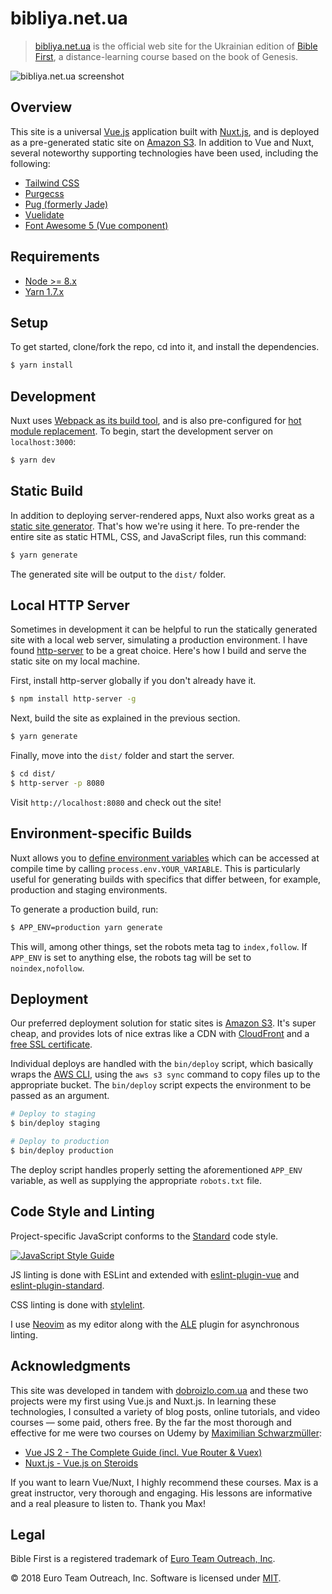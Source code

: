 # bibliya.net.ua

> [bibliya.net.ua][bibliya] is the official web site for the Ukrainian edition of [Bible First][biblefirst], a distance-learning course based on the book of Genesis.

![bibliya.net.ua screenshot][screenshot]

## Overview

This site is a universal [Vue.js][vue] application built with [Nuxt.js][nuxt], and is deployed as a pre-generated static site on [Amazon S3][aws-s3]. In addition to Vue and Nuxt, several noteworthy supporting technologies have been used, including the following:

* [Tailwind CSS][tailwind]
* [Purgecss][purgecss]
* [Pug (formerly Jade)][pug]
* [Vuelidate][vuelidate]
* [Font Awesome 5 (Vue component)][fa5]

## Requirements

* [Node >= 8.x][node]
* [Yarn 1.7.x][yarn]

## Setup

To get started, clone/fork the repo, cd into it, and install the dependencies.

``` bash
$ yarn install
```

## Development

Nuxt uses [Webpack as its build tool][nuxt-assets], and is also pre-configured for [hot module replacement][hmr]. To begin, start the development server on `localhost:3000`:

```bash
$ yarn dev
```

## Static Build

In addition to deploying server-rendered apps, Nuxt also works great as a [static site generator][static-gen]. That's how we're using it here. To pre-render the entire site as static HTML, CSS, and JavaScript files, run this command:

```bash
$ yarn generate
```

The generated site will be output to the `dist/` folder.

## Local HTTP Server

Sometimes in development it can be helpful to run the statically generated site with a local web server, simulating a production environment. I have found [http-server][] to be a great choice. Here's how I build and serve the static site on my local machine.

First, install http-server globally if you don't already have it.

```bash
$ npm install http-server -g
```

Next, build the site as explained in the previous section.

```bash
$ yarn generate
```

Finally, move into the `dist/` folder and start the server.

```bash
$ cd dist/
$ http-server -p 8080
```

Visit `http://localhost:8080` and check out the site!

## Environment-specific Builds

Nuxt allows you to [define environment variables][env-property] which can be accessed at compile time by calling `process.env.YOUR_VARIABLE`. This is particularly useful for generating builds with specifics that differ between, for example, production and staging environments.

To generate a production build, run:

```bash
$ APP_ENV=production yarn generate
```

This will, among other things, set the robots meta tag to `index,follow`. If `APP_ENV` is set to anything else, the robots tag will be set to `noindex,nofollow`.

## Deployment

Our preferred deployment solution for static sites is [Amazon S3][aws-s3]. It's super cheap, and provides lots of nice extras like a CDN with [CloudFront][aws-cloudfront] and a [free SSL certificate][aws-ssl].

Individual deploys are handled with the `bin/deploy` script, which basically wraps the [AWS CLI][aws-cli], using the `aws s3 sync` command to copy files up to the appropriate bucket. The `bin/deploy` script expects the environment to be passed as an argument.

```bash
# Deploy to staging
$ bin/deploy staging

# Deploy to production
$ bin/deploy production
```

The deploy script handles properly setting the aforementioned `APP_ENV` variable, as well as supplying the appropriate `robots.txt` file.

## Code Style and Linting

Project-specific JavaScript conforms to the [Standard][standard] code style.

[![JavaScript Style Guide](https://cdn.rawgit.com/standard/standard/master/badge.svg)](https://github.com/standard/standard)

JS linting is done with ESLint and extended with [eslint-plugin-vue][eslint-vue] and [eslint-plugin-standard][eslint-standard].

CSS linting is done with [stylelint][stylelint].

I use [Neovim][neovim] as my editor along with the [ALE][ale] plugin for asynchronous linting.

## Acknowledgments

This site was developed in tandem with [dobroizlo.com.ua][dobroizlo] and these two projects were my first using Vue.js and Nuxt.js. In learning these technologies, I consulted a variety of blog posts, online tutorials, and video courses — some paid, others free. By the far the most thorough and effective for me were two courses on Udemy by [Maximilian Schwarzmüller][max-s]:

* [Vue JS 2 - The Complete Guide (incl. Vue Router & Vuex)][vue-course]
* [Nuxt.js - Vue.js on Steroids][nuxt-course]

If you want to learn Vue/Nuxt, I highly recommend these courses. Max is a great instructor, very thorough and engaging. His lessons are informative and a real pleasure to listen to. Thank you Max!

## Legal

Bible First is a registered trademark of [Euro Team Outreach, Inc][eto].

&copy; 2018 Euro Team Outreach, Inc. Software is licensed under [MIT][license].

[ale]: https://github.com/w0rp/ale
[aws-cli]: https://aws.amazon.com/cli/
[aws-cloudfront]: https://aws.amazon.com/cloudfront/
[aws-s3]: https://aws.amazon.com/getting-started/projects/host-static-website/
[aws-ssl]: https://aws.amazon.com/blogs/aws/new-aws-certificate-manager-deploy-ssltls-based-apps-on-aws/
[biblefirst]: https://getbiblefirst.com/
[bibliya]: https://bibliya.net.ua/
[dobroizlo]: https://dobroizlo.com.ua/
[env-property]: https://nuxtjs.org/api/configuration-env#the-env-property
[eslint-standard]: https://yarnpkg.com/en/package/eslint-plugin-standard
[eslint-vue]: https://yarnpkg.com/en/package/eslint-plugin-vue
[eto]: https://euroteamoutreach.org/
[fa5]: https://fontawesome.com/how-to-use/on-the-web/using-with/vuejs
[hmr]: https://webpack.js.org/concepts/hot-module-replacement/
[http-server]: https://www.npmjs.com/package/http-server
[license]: https://github.com/euroteamoutreach/bibliya.net.ua/blob/master/LICENSE
[max-s]: https://www.udemy.com/user/academind/
[neovim]: https://neovim.io/
[node]: https://nodejs.org/en/
[nuxt-assets]: https://nuxtjs.org/guide/assets
[nuxt-course]: https://www.udemy.com/share/10012G/
[nuxt]: https://nuxtjs.org/
[pug]: https://pugjs.org/
[purgecss]: https://www.purgecss.com/
[screenshot]: https://d2ppgd6w5akw3v.cloudfront.net/images/bibliya.net.ua-screenshot-2018-1200w.jpg
[standard]: https://standardjs.com/
[static-gen]: https://www.staticgen.com/nuxt
[stylelint]: https://stylelint.io/
[tailwind]: https://tailwindcss.com/
[vue-course]: https://www.udemy.com/share/10005w/
[vue]: https://vuejs.org/
[vuelidate]: https://monterail.github.io/vuelidate/
[yarn]: https://yarnpkg.com/en/docs/install
